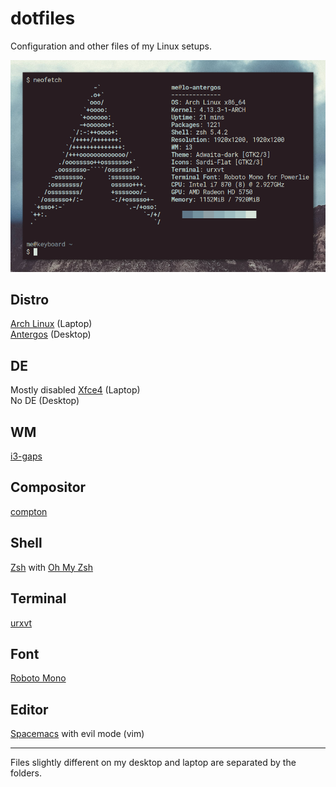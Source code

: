 # dotfiles

Configuration and other files of my Linux setups.

![](https://raw.githubusercontent.com/LoLei/dotfiles/master/images/neofetch-antergos.png "neofetch")

## Distro
[Arch Linux](https://www.archlinux.org/) (Laptop)  
[Antergos](https://antergos.com/) (Desktop)

## DE
Mostly disabled [Xfce4](https://xfce.org/) (Laptop)  
No DE (Desktop)

## WM
[i3-gaps](https://github.com/Airblader/i3/tree/gaps-next)

## Compositor
[compton](https://github.com/chjj/compton)

## Shell
[Zsh](http://www.zsh.org/) with [Oh My Zsh](http://ohmyz.sh/)

## Terminal
[urxvt](http://software.schmorp.de/pkg/rxvt-unicode.html)

## Font
[Roboto Mono](https://github.com/powerline/fonts/tree/master/RobotoMono)

## Editor
[Spacemacs](http://spacemacs.org/) with evil mode (vim)

---

Files slightly different on my desktop and laptop are separated by the folders.
